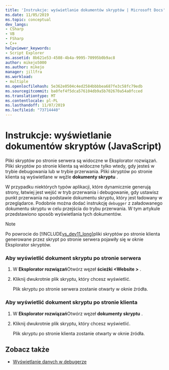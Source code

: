 ```yaml
---
title: 'Instrukcje: wyświetlanie dokumentów skryptów | Microsoft Docs'
ms.date: 11/05/2019
ms.topic: conceptual
dev_langs:
- CSharp
- VB
- FSharp
- C++
helpviewer_keywords:
- Script Explorer
ms.assetid: 8b621e53-4508-4b4a-9995-70995b0b9ac8
author: mikejo5000
ms.author: mikejo
manager: jillfra
ms.workload:
- multiple
ms.openlocfilehash: 5e362e0504c4ed2584bbbbea687fe3c58fc79edb
ms.sourcegitcommit: ba0fef4f5dca576104db9a5b702670a54a0fcced
ms.translationtype: MT
ms.contentlocale: pl-PL
ms.lasthandoff: 11/07/2019
ms.locfileid: "73714440"
---
```

# <a name="how-to-view-script-documents-javascript"></a>Instrukcje: wyświetlanie dokumentów skryptów (JavaScript)

Pliki skryptów po stronie serwera są widoczne w Eksplorator rozwiązań. Pliki skryptów po stronie klienta są widoczne tylko wtedy, gdy jesteś w trybie debugowania lub w trybie przerwania. Pliki skryptów po stronie klienta są wyświetlane w węźle **dokumenty skryptu** .

W przypadku niektórych typów aplikacji, które dynamicznie generują strony, łatwiej jest wejść w tryb przerwania i debugowanie, gdy ustawisz punkt przerwania na podstawie dokumentu skryptu, który jest ładowany w przeglądarce. Podobnie można dodać instrukcję `debugger` z załadowanego dokumentu skryptu w celu przejścia do trybu przerwania. W tym artykule przedstawiono sposób wyświetlania tych dokumentów.

> [!NOTE]
> Po powrocie do [!INCLUDE[vs_dev11_long](../data-tools/includes/vs_dev11_long_md.md)]pliki skryptów po stronie klienta generowane przez skrypt po stronie serwera pojawiły się w oknie Eksplorator skryptów.

### <a name="to-view-a-server-side-script-document"></a>Aby wyświetlić dokument skryptu po stronie serwera

1. W **Eksplorator rozwiązań**Otwórz węzeł **ścieżki \<Website >** .

2. Kliknij dwukrotnie plik skryptu, który chcesz wyświetlić.

     Plik skryptu po stronie serwera zostanie otwarty w oknie źródła.

### <a name="to-view-a-client-side-script-document"></a>Aby wyświetlić dokument skryptu po stronie klienta

1. W **Eksplorator rozwiązań**Otwórz węzeł **dokumenty skryptu** .

2. Kliknij dwukrotnie plik skryptu, który chcesz wyświetlić.

     Plik skryptu po stronie klienta zostanie otwarty w oknie źródła.

## <a name="see-also"></a>Zobacz także
- [Wyświetlanie danych w debugerze](../debugger/viewing-data-in-the-debugger.md)